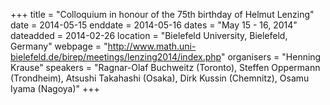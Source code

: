 +++
title = "Colloquium in honour of the 75th birthday of Helmut Lenzing"
date = 2014-05-15
enddate = 2014-05-16
dates = "May 15 - 16, 2014"
dateadded = 2014-02-26
location = "Bielefeld University, Bielefeld, Germany"
webpage = "http://www.math.uni-bielefeld.de/birep/meetings/lenzing2014/index.php"
organisers = "Henning Krause"
speakers = "Ragnar-Olaf Buchweitz (Toronto), Steffen Oppermann (Trondheim), Atsushi Takahashi (Osaka), Dirk Kussin (Chemnitz), Osamu Iyama (Nagoya)"
+++
